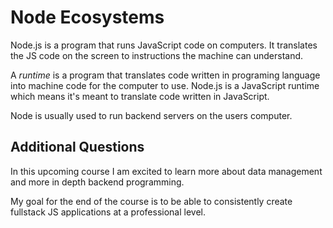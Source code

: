 # Node Ecosystems

Node.js is a program that runs JavaScript code on computers. It translates the JS code on the screen to instructions the machine can understand.

A *runtime* is a program that translates code written in programing language into machine code for the computer to use. Node.js is a JavaScript runtime which means it's meant to translate code written in JavaScript.

Node is usually used to run backend servers on the users computer.

## Additional Questions

In this upcoming course I am excited to learn more about data management and more in depth backend programming.

My goal for the end of the course is to be able to consistently create fullstack JS applications at a professional level.
